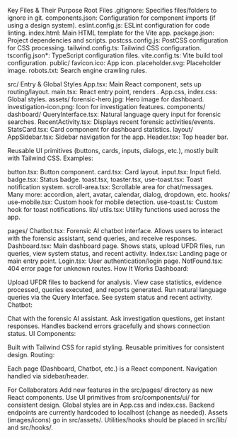 Key Files & Their Purpose
Root Files
.gitignore: Specifies files/folders to ignore in git.
components.json: Configuration for component imports (if using a design system).
eslint.config.js: ESLint configuration for code linting.
index.html: Main HTML template for the Vite app.
package.json: Project dependencies and scripts.
postcss.config.js: PostCSS configuration for CSS processing.
tailwind.config.ts: Tailwind CSS configuration.
tsconfig.json*: TypeScript configuration files.
vite.config.ts: Vite build tool configuration.
public/
favicon.ico: App icon.
placeholder.svg: Placeholder image.
robots.txt: Search engine crawling rules.

src/
Entry & Global Styles
App.tsx: Main React component, sets up routing/layout.
main.tsx: React entry point, renders <App />.
App.css, index.css: Global styles.
assets/
forensic-hero.jpg: Hero image for dashboard.
investigation-icon.png: Icon for investigation features.
components/
dashboard/
QueryInterface.tsx: Natural language query input for forensic searches.
RecentActivity.tsx: Displays recent forensic activities/events.
StatsCard.tsx: Card component for dashboard statistics.
layout/
AppSidebar.tsx: Sidebar navigation for the app.
Header.tsx: Top header bar.


Reusable UI primitives (buttons, cards, inputs, dialogs, etc.), mostly built with Tailwind CSS.
Examples:

button.tsx: Button component.
card.tsx: Card layout.
input.tsx: Input field.
badge.tsx: Status badge.
toast.tsx, toaster.tsx, use-toast.tsx: Toast notification system.
scroll-area.tsx: Scrollable area for chat/messages.
Many more: accordion, alert, avatar, calendar, dialog, dropdown, etc.
hooks/
use-mobile.tsx: Custom hook for mobile detection.
use-toast.ts: Custom hook for toast notifications.
lib/
utils.tsx: Utility functions used across the app.

pages/
Chatbot.tsx: Forensic AI chatbot interface. Allows users to interact with the forensic assistant, send queries, and receive responses.
Dashboard.tsx: Main dashboard page. Shows stats, upload UFDR files, run queries, view system status, and recent activity.
Index.tsx: Landing page or main entry point.
Login.tsx: User authentication/login page.
NotFound.tsx: 404 error page for unknown routes.
How It Works
Dashboard:

Upload UFDR files to backend for analysis.
View case statistics, evidence processed, queries executed, and reports generated.
Run natural language queries via the Query Interface.
See system status and recent activity.
Chatbot:

Chat with the forensic AI assistant.
Ask investigation questions, get instant responses.
Handles backend errors gracefully and shows connection status.
UI Components:

Built with Tailwind CSS for rapid styling.
Reusable primitives for consistent design.
Routing:

Each page (Dashboard, Chatbot, etc.) is a React component.
Navigation handled via sidebar/header.

For Collaborators
Add new features in the src/pages/ directory as new React components.
Use UI primitives from src/components/ui/ for consistent design.
Global styles are in App.css and index.css.
Backend endpoints are currently hardcoded to localhost (change as needed).
Assets (images/icons) go in src/assets/.
Utilities/hooks should be placed in src/lib/ and src/hooks/.